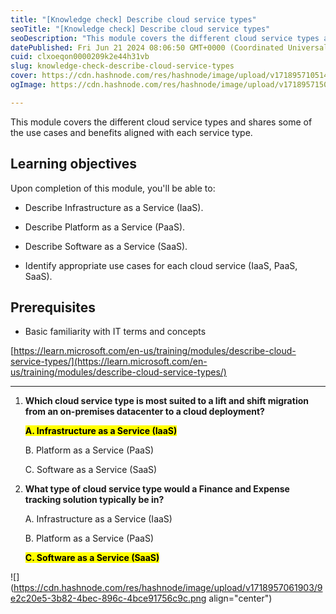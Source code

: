 ```yaml
---
title: "[Knowledge check] Describe cloud service types"
seoTitle: "[Knowledge check] Describe cloud service types"
seoDescription: "This module covers the different cloud service types and shares some of the use cases and benefits aligned with each service type."
datePublished: Fri Jun 21 2024 08:06:50 GMT+0000 (Coordinated Universal Time)
cuid: clxoeqon0000209k2e44h31vb
slug: knowledge-check-describe-cloud-service-types
cover: https://cdn.hashnode.com/res/hashnode/image/upload/v1718957105142/812af57a-06fd-430d-ba89-5367a2c1ff01.png
ogImage: https://cdn.hashnode.com/res/hashnode/image/upload/v1718957150155/f2aba2a5-30fc-4272-82d1-e35f3f428ba3.png

---
```


This module covers the different cloud service types and shares some of the use cases and benefits aligned with each service type.

## **Learning objectives**

Upon completion of this module, you'll be able to:

* Describe Infrastructure as a Service (IaaS).
    
* Describe Platform as a Service (PaaS).
    
* Describe Software as a Service (SaaS).
    
* Identify appropriate use cases for each cloud service (IaaS, PaaS, SaaS).
    

## **Prerequisites**

* Basic familiarity with IT terms and concepts
    

[https://learn.microsoft.com/en-us/training/modules/describe-cloud-service-types/](https://learn.microsoft.com/en-us/training/modules/describe-cloud-service-types/)

---

1. **Which cloud service type is most suited to a lift and shift migration from an on-premises datacenter to a cloud deployment?**
    
    **<mark>A. Infrastructure as a Service (IaaS)</mark>**
    
    B. Platform as a Service (PaaS)
    
    C. Software as a Service (SaaS)
    
2. **What type of cloud service type would a Finance and Expense tracking solution typically be in?**
    
    A. Infrastructure as a Service (IaaS)
    
    B. Platform as a Service (PaaS)
    
    **<mark>C. Software as a Service (SaaS)</mark>**
    

![](https://cdn.hashnode.com/res/hashnode/image/upload/v1718957061903/9e2c20e5-3b82-4bec-896c-4bce91756c9c.png align="center")